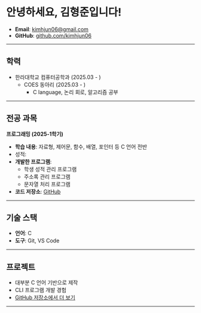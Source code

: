 # 안녕하세요, 김형준입니다!
- **Email**: [kimhjun06@gmail.com](mailto:kimhjun06@gmail.com)
- **GitHub**: [github.com/kimhjun06](https://github.com/kimhjun06)

---

## 학력
- 한라대학교 컴퓨터공학과 (2025.03 - )
    - COES 동아리 (2025.03 - )
        - C language, 논리 회로, 알고리즘 공부

---

## 전공 과목

**프로그래밍 (2025-1학기)**  
- **학습 내용**: 자료형, 제어문, 함수, 배열, 포인터 등 C 언어 전반  
- 성적: 
- **개발한 프로그램**:  
  - 학생 성적 관리 프로그램  
  - 주소록 관리 프로그램  
  - 문자열 처리 프로그램  
- **코드 저장소**: [GitHub](https://github.com/kimhjun06/Programming/tree/main/C_study)

---

## 기술 스택

- **언어**: C  
- **도구**: Git, VS Code  

---

## 프로젝트

- 대부분 C 언어 기반으로 제작  
- CLI 프로그램 개발 경험
- [GitHub 저장소에서 더 보기](https://github.com/kimhjun06)

---